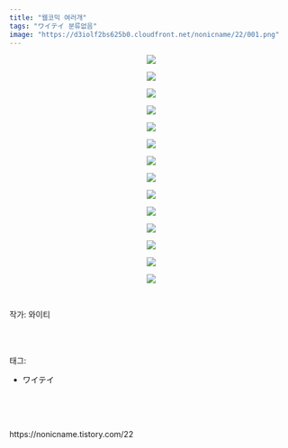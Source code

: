 ```yaml
---
title: "웹코믹 여러개"
tags: "ワイテイ 분류없음"
image: "https://d3iolf2bs625b0.cloudfront.net/nonicname/22/001.png"
---
```

<div class="article">
<div class="tt_article_useless_p_margin"><p style="text-align: center; clear: none; float: none;"><img src="{{ site.imgserver3 }}/nonicname/22/001.png"/></p><p style="text-align: center; clear: none; float: none;"><img src="{{ site.imgserver3 }}/nonicname/22/002.png"/></p><p style="text-align: center; clear: none; float: none;"><img src="{{ site.imgserver3 }}/nonicname/22/003.png"/></p><p style="text-align: center; clear: none; float: none;"><img src="{{ site.imgserver3 }}/nonicname/22/004.png"/></p><p style="text-align: center; clear: none; float: none;"><img src="{{ site.imgserver3 }}/nonicname/22/005.png"/></p><p style="text-align: center; clear: none; float: none;"><img src="{{ site.imgserver3 }}/nonicname/22/006.jpg"/></p><p style="text-align: center; clear: none; float: none;"><img src="{{ site.imgserver3 }}/nonicname/22/007.jpg"/></p><p style="text-align: center; clear: none; float: none;"><img src="{{ site.imgserver3 }}/nonicname/22/008.jpg"/></p><p style="text-align: center; clear: none; float: none;"><img src="{{ site.imgserver3 }}/nonicname/22/009.jpg"/></p><p style="text-align: center; clear: none; float: none;"><img src="{{ site.imgserver3 }}/nonicname/22/010.png"/></p><p style="text-align: center; clear: none; float: none;"><img src="{{ site.imgserver3 }}/nonicname/22/011.jpg"/></p><p style="text-align: center; clear: none; float: none;"><img src="{{ site.imgserver3 }}/nonicname/22/012.jpg"/></p><p style="text-align: center; clear: none; float: none;"><img src="{{ site.imgserver3 }}/nonicname/22/013.jpg"/></p><p style="text-align: center; clear: none; float: none;"><img src="{{ site.imgserver3 }}/nonicname/22/014.png"/></p><p><br/></p></div>
<p>작가: 와이티</p><br/>
</div><br/>
<div class="tagTrail">
<p>태그: </p>
<ul>
<li>ワイテイ</li>
</ul>
</div><br/>
<div class="cb_lstcomment">
</div><br/>

<br/>
<p id="refer">https://nonicname.tistory.com/22</p>
<br/>

